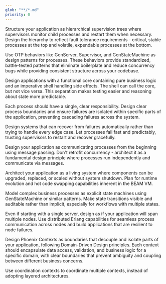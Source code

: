 ```yaml
---
glob: "**/*.md"
priority: 0
---
```


Structure your application as hierarchical supervision trees where supervisors monitor child processes and restart them when necessary. Design the hierarchy to reflect fault tolerance requirements - critical, stable processes at the top and volatile, expendable processes at the bottom.

Use OTP behaviors like GenServer, Supervisor, and GenStateMachine as design patterns for processes. These behaviors provide standardized, battle-tested patterns that eliminate boilerplate and reduce concurrency bugs while providing consistent structure across your codebase.

Design applications with a functional core containing pure business logic and an imperative shell handling side effects. The shell can call the core, but not vice versa. This separation makes testing easier and reasoning about state more predictable.

Each process should have a single, clear responsibility. Design clear process boundaries and ensure failures are isolated within specific parts of the application, preventing cascading failures across the system.

Design systems that can recover from failures automatically rather than trying to handle every edge case. Let processes fail fast and predictably, trusting supervisors to restart and recover gracefully.

Design your application as communicating processes from the beginning using message passing. Don't retrofit concurrency - architect it as a fundamental design principle where processes run independently and communicate via messages.

Architect your application as a living system where components can be upgraded, replaced, or scaled without system shutdown. Plan for runtime evolution and hot code swapping capabilities inherent in the BEAM VM.

Model complex business processes as explicit state machines using GenStateMachine or similar patterns. Make state transitions visible and auditable rather than implicit, especially for workflows with multiple states.

Even if starting with a single server, design as if your application will span multiple nodes. Use distributed Erlang capabilities for seamless process communication across nodes and build applications that are resilient to node failures.

Design Phoenix Contexts as boundaries that decouple and isolate parts of your application, following Domain-Driven Design principles. Each context should encapsulate data access, validation, and business logic for a specific domain, with clear boundaries that prevent ambiguity and coupling between different business concerns.

Use coordination contexts to coordinate multiple contexts, instead of adopting layered architectures.